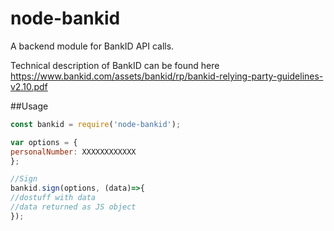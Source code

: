 # node-bankid
A backend module for BankID API calls.

Technical description of BankID can be found here https://www.bankid.com/assets/bankid/rp/bankid-relying-party-guidelines-v2.10.pdf

##Usage
```javascript
const bankid = require('node-bankid');

var options = {
personalNumber: XXXXXXXXXXXX
};

//Sign
bankid.sign(options, (data)=>{
//dostuff with data
//data returned as JS object
});
```
